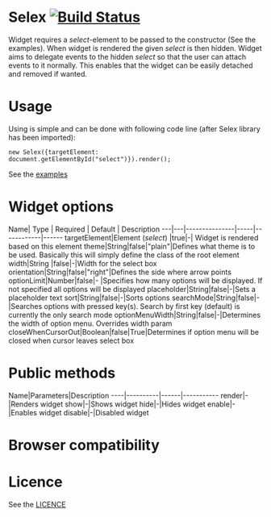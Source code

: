 Selex [![Build Status](https://travis-ci.org/janikoskela/Selex.svg?branch=master)](https://travis-ci.org/janikoskela/Selex)
===============
Widget requires a <i>select</i>-element to be passed to the constructor (See the examples). When widget is rendered the given <i>select</i> is then hidden. Widget aims to delegate events to the hidden <i>select</i> so that the user can attach events to it normally. This enables that the widget can be easily detached and removed if wanted.

Usage
==============
Using is simple and can be done with following code line (after Selex library has been imported):

	new Selex({targetElement: document.getElementById("select")}).render();
	
See the <a href="https://github.com/janikoskela/Selex/tree/master/examples">examples</a>

Widget options
===============
Name| Type | Required | Default | Description
---|---|---------------|-----|------------|------
targetElement|Element (<i>select</i>) |true|-| Widget is rendered based on this element
theme|String|false|"plain"|Defines what theme is to be used. Basically this will simply define the class of the root element
width|String |false|-|Width for the select box
orientation|String|false|"right"|Defines the side where arrow points
optionLimit|Number|false|- |Specifies how many options will be displayed. If not specified all options will be displayed
placeholder|String|false|-|Sets a placeholder text
sort|String|false|-|Sorts options
searchMode|String|false|-|Searches options with pressed key(s). Search by first key (default) is currently the only search mode
optionMenuWidth|String|false|-|Determines the width of option menu. Overrides width param
closeWhenCursorOut|Boolean|false|True|Determines if option menu will be closed when cursor leaves select box

Public methods
===============
Name|Parameters|Description
----|----------|------|-----------
render|-|Renders widget
show|-|Shows widget
hide|-|Hides widget
enable|-|Enables widget
disable|-|Disabled widget

Browser compatibility
==============

Licence
=============
See the <a href="https://github.com/janikoskela/SimpleSelectBox/blob/master/LICENSE">LICENCE</a>
